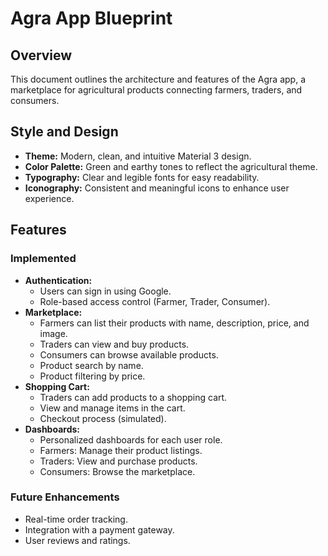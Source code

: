 # Agra App Blueprint

## Overview

This document outlines the architecture and features of the Agra app, a marketplace for agricultural products connecting farmers, traders, and consumers.

## Style and Design

*   **Theme:** Modern, clean, and intuitive Material 3 design.
*   **Color Palette:** Green and earthy tones to reflect the agricultural theme.
*   **Typography:** Clear and legible fonts for easy readability.
*   **Iconography:** Consistent and meaningful icons to enhance user experience.

## Features

### Implemented

*   **Authentication:**
    *   Users can sign in using Google.
    *   Role-based access control (Farmer, Trader, Consumer).
*   **Marketplace:**
    *   Farmers can list their products with name, description, price, and image.
    *   Traders can view and buy products.
    *   Consumers can browse available products.
    *   Product search by name.
    *   Product filtering by price.
*   **Shopping Cart:**
    *   Traders can add products to a shopping cart.
    *   View and manage items in the cart.
    *   Checkout process (simulated).
*   **Dashboards:**
    *   Personalized dashboards for each user role.
    *   Farmers: Manage their product listings.
    *   Traders: View and purchase products.
    *   Consumers: Browse the marketplace.

### Future Enhancements

*   Real-time order tracking.
*   Integration with a payment gateway.
*   User reviews and ratings.
